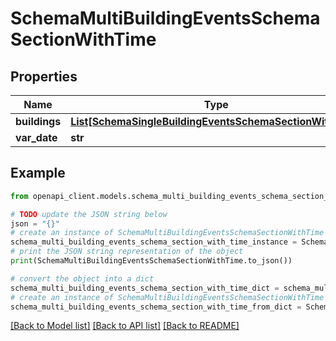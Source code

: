 # SchemaMultiBuildingEventsSchemaSectionWithTime


## Properties

Name | Type | Description | Notes
------------ | ------------- | ------------- | -------------
**buildings** | [**List[SchemaSingleBuildingEventsSchemaSectionWithTime]**](SchemaSingleBuildingEventsSchemaSectionWithTime.md) |  | [optional] 
**var_date** | **str** |  | [optional] 

## Example

```python
from openapi_client.models.schema_multi_building_events_schema_section_with_time import SchemaMultiBuildingEventsSchemaSectionWithTime

# TODO update the JSON string below
json = "{}"
# create an instance of SchemaMultiBuildingEventsSchemaSectionWithTime from a JSON string
schema_multi_building_events_schema_section_with_time_instance = SchemaMultiBuildingEventsSchemaSectionWithTime.from_json(json)
# print the JSON string representation of the object
print(SchemaMultiBuildingEventsSchemaSectionWithTime.to_json())

# convert the object into a dict
schema_multi_building_events_schema_section_with_time_dict = schema_multi_building_events_schema_section_with_time_instance.to_dict()
# create an instance of SchemaMultiBuildingEventsSchemaSectionWithTime from a dict
schema_multi_building_events_schema_section_with_time_from_dict = SchemaMultiBuildingEventsSchemaSectionWithTime.from_dict(schema_multi_building_events_schema_section_with_time_dict)
```
[[Back to Model list]](../README.md#documentation-for-models) [[Back to API list]](../README.md#documentation-for-api-endpoints) [[Back to README]](../README.md)


